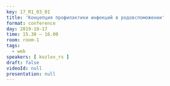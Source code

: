 ```yaml
---
key: 17_R1_03_01
title: 'Концепция профилактики инфекций в родовспоможении'
format: conference
day: 2019-10-17
time: 15.30 – 16.00
room: room-1
tags:
  - web
speakers: [ kozlov_rs ]
draft: false
videoId: null
presentation: null
---
```

